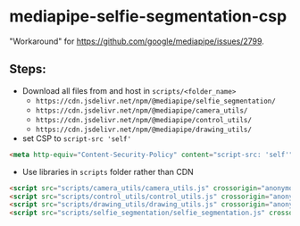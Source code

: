 # mediapipe-selfie-segmentation-csp

"Workaround" for https://github.com/google/mediapipe/issues/2799.

## Steps:
- Download all files from and host in `scripts/<folder_name>`
    - `https://cdn.jsdelivr.net/npm/@mediapipe/selfie_segmentation/`
    - `https://cdn.jsdelivr.net/npm/@mediapipe/camera_utils/`
    - `https://cdn.jsdelivr.net/npm/@mediapipe/control_utils/`
    - `https://cdn.jsdelivr.net/npm/@mediapipe/drawing_utils/`
- set CSP to `script-src 'self'`
``` html
<meta http-equiv="Content-Security-Policy" content="script-src: 'self'">
```
- Use libraries in `scripts` folder rather than CDN
``` html
<script src="scripts/camera_utils/camera_utils.js" crossorigin="anonymous"></script>
<script src="scripts/control_utils/control_utils.js" crossorigin="anonymous"></script>
<script src="scripts/drawing_utils/drawing_utils.js" crossorigin="anonymous"></script>
<script src="scripts/selfie_segmentation/selfie_segmentation.js" crossorigin="anonymous"></script>
```
